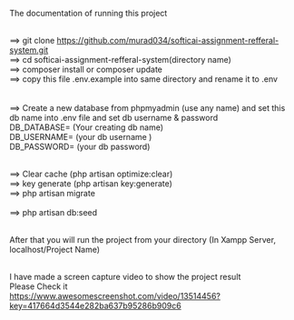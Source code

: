 The documentation of running this project <br /><br />

==> git clone https://github.com/murad034/softicai-assignment-refferal-system.git  <br />
==> cd softicai-assignment-refferal-system(directory name)  <br />
==> composer install or composer update <br />
==> copy this file .env.example into same directory and rename it to .env <br />
<br /><br />
==> Create a new database from phpmyadmin (use any name) and set this db name into .env file and set db username & password <br />
    DB_DATABASE= (Your creating db name) <br />
    DB_USERNAME= (your db username ) <br />
    DB_PASSWORD= (your db password) <br /><br />
    
==> Clear cache (php artisan optimize:clear) <br />
==> key generate (php artisan key:generate) <br />
==> php artisan migrate <br /><br />
==> php artisan db:seed <br /><br />


After that you will run the project from your directory (In Xampp Server, localhost/Project Name) <br /><br />

I have made a screen capture video to show the project result <br />
Please Check it <br />
https://www.awesomescreenshot.com/video/13514456?key=417664d3544e282ba637b95286b909c6
<br />

